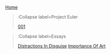 [Home](/)

> :Collapse label=Project Euler
>
> [001](/euler/001)

> :Collapse label=Essays
>
> [Distractions In Disguise](/essays/distractions)
> [Importance Of Art](/essays/importance-art)